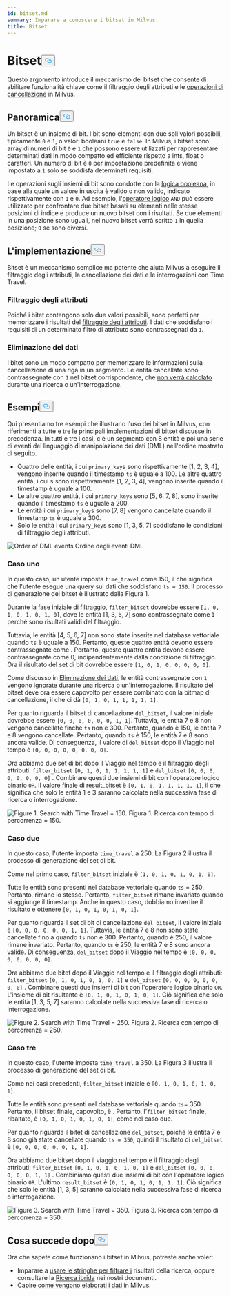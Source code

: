 ```yaml
---
id: bitset.md
summary: Imparare a conoscere i bitset in Milvus.
title: Bitset
---
```


<h1 id="Bitset" class="common-anchor-header">Bitset<button data-href="#Bitset" class="anchor-icon" translate="no">
      <svg translate="no"
        aria-hidden="true"
        focusable="false"
        height="20"
        version="1.1"
        viewBox="0 0 16 16"
        width="16"
      >
        <path
          fill="#0092E4"
          fill-rule="evenodd"
          d="M4 9h1v1H4c-1.5 0-3-1.69-3-3.5S2.55 3 4 3h4c1.45 0 3 1.69 3 3.5 0 1.41-.91 2.72-2 3.25V8.59c.58-.45 1-1.27 1-2.09C10 5.22 8.98 4 8 4H4c-.98 0-2 1.22-2 2.5S3 9 4 9zm9-3h-1v1h1c1 0 2 1.22 2 2.5S13.98 12 13 12H9c-.98 0-2-1.22-2-2.5 0-.83.42-1.64 1-2.09V6.25c-1.09.53-2 1.84-2 3.25C6 11.31 7.55 13 9 13h4c1.45 0 3-1.69 3-3.5S14.5 6 13 6z"
        ></path>
      </svg>
    </button></h1><p>Questo argomento introduce il meccanismo dei bitset che consente di abilitare funzionalità chiave come il filtraggio degli attributi e le <a href="https://milvus.io/blog/2022-02-07-how-milvus-deletes-streaming-data-in-distributed-cluster.md">operazioni di cancellazione</a> in Milvus.</p>
<h2 id="Overview" class="common-anchor-header">Panoramica<button data-href="#Overview" class="anchor-icon" translate="no">
      <svg translate="no"
        aria-hidden="true"
        focusable="false"
        height="20"
        version="1.1"
        viewBox="0 0 16 16"
        width="16"
      >
        <path
          fill="#0092E4"
          fill-rule="evenodd"
          d="M4 9h1v1H4c-1.5 0-3-1.69-3-3.5S2.55 3 4 3h4c1.45 0 3 1.69 3 3.5 0 1.41-.91 2.72-2 3.25V8.59c.58-.45 1-1.27 1-2.09C10 5.22 8.98 4 8 4H4c-.98 0-2 1.22-2 2.5S3 9 4 9zm9-3h-1v1h1c1 0 2 1.22 2 2.5S13.98 12 13 12H9c-.98 0-2-1.22-2-2.5 0-.83.42-1.64 1-2.09V6.25c-1.09.53-2 1.84-2 3.25C6 11.31 7.55 13 9 13h4c1.45 0 3-1.69 3-3.5S14.5 6 13 6z"
        ></path>
      </svg>
    </button></h2><p>Un bitset è un insieme di bit. I bit sono elementi con due soli valori possibili, tipicamente <code translate="no">0</code> e <code translate="no">1</code>, o valori booleani <code translate="no">true</code> e <code translate="no">false</code>. In Milvus, i bitset sono array di numeri di bit <code translate="no">0</code> e <code translate="no">1</code> che possono essere utilizzati per rappresentare determinati dati in modo compatto ed efficiente rispetto a ints, float o caratteri. Un numero di bit è <code translate="no">0</code> per impostazione predefinita e viene impostato a <code translate="no">1</code> solo se soddisfa determinati requisiti.</p>
<p>Le operazioni sugli insiemi di bit sono condotte con la <a href="/docs/it/v2.5.x/boolean.md">logica booleana</a>, in base alla quale un valore in uscita è valido o non valido, indicato rispettivamente con <code translate="no">1</code> e <code translate="no">0</code>. Ad esempio, l'<a href="https://milvus.io/docs/v2.1.x/boolean.md#Logical-operators">operatore logico</a> <code translate="no">AND</code> può essere utilizzato per confrontare due bitset basati su elementi nelle stesse posizioni di indice e produce un nuovo bitset con i risultati. Se due elementi in una posizione sono uguali, nel nuovo bitset verrà scritto <code translate="no">1</code> in quella posizione; <code translate="no">0</code> se sono diversi.</p>
<h2 id="Implementation" class="common-anchor-header">L'implementazione<button data-href="#Implementation" class="anchor-icon" translate="no">
      <svg translate="no"
        aria-hidden="true"
        focusable="false"
        height="20"
        version="1.1"
        viewBox="0 0 16 16"
        width="16"
      >
        <path
          fill="#0092E4"
          fill-rule="evenodd"
          d="M4 9h1v1H4c-1.5 0-3-1.69-3-3.5S2.55 3 4 3h4c1.45 0 3 1.69 3 3.5 0 1.41-.91 2.72-2 3.25V8.59c.58-.45 1-1.27 1-2.09C10 5.22 8.98 4 8 4H4c-.98 0-2 1.22-2 2.5S3 9 4 9zm9-3h-1v1h1c1 0 2 1.22 2 2.5S13.98 12 13 12H9c-.98 0-2-1.22-2-2.5 0-.83.42-1.64 1-2.09V6.25c-1.09.53-2 1.84-2 3.25C6 11.31 7.55 13 9 13h4c1.45 0 3-1.69 3-3.5S14.5 6 13 6z"
        ></path>
      </svg>
    </button></h2><p>Bitset è un meccanismo semplice ma potente che aiuta Milvus a eseguire il filtraggio degli attributi, la cancellazione dei dati e le interrogazioni con Time Travel.</p>
<h3 id="Attribute-filtering" class="common-anchor-header">Filtraggio degli attributi</h3><p>Poiché i bitet contengono solo due valori possibili, sono perfetti per memorizzare i risultati del <a href="https://milvus.io/docs/v2.1.x/hybridsearch.md">filtraggio degli attributi</a>. I dati che soddisfano i requisiti di un determinato filtro di attributo sono contrassegnati da <code translate="no">1</code>.</p>
<h3 id="Data-deletion" class="common-anchor-header">Eliminazione dei dati</h3><p>I bitet sono un modo compatto per memorizzare le informazioni sulla cancellazione di una riga in un segmento. Le entità cancellate sono contrassegnate con <code translate="no">1</code> nel bitset corrispondente, che <a href="https://milvus.io/blog/deleting-data-in-milvus.md">non verrà calcolato</a> durante una ricerca o un'interrogazione.</p>
<h2 id="Examples" class="common-anchor-header">Esempi<button data-href="#Examples" class="anchor-icon" translate="no">
      <svg translate="no"
        aria-hidden="true"
        focusable="false"
        height="20"
        version="1.1"
        viewBox="0 0 16 16"
        width="16"
      >
        <path
          fill="#0092E4"
          fill-rule="evenodd"
          d="M4 9h1v1H4c-1.5 0-3-1.69-3-3.5S2.55 3 4 3h4c1.45 0 3 1.69 3 3.5 0 1.41-.91 2.72-2 3.25V8.59c.58-.45 1-1.27 1-2.09C10 5.22 8.98 4 8 4H4c-.98 0-2 1.22-2 2.5S3 9 4 9zm9-3h-1v1h1c1 0 2 1.22 2 2.5S13.98 12 13 12H9c-.98 0-2-1.22-2-2.5 0-.83.42-1.64 1-2.09V6.25c-1.09.53-2 1.84-2 3.25C6 11.31 7.55 13 9 13h4c1.45 0 3-1.69 3-3.5S14.5 6 13 6z"
        ></path>
      </svg>
    </button></h2><p>Qui presentiamo tre esempi che illustrano l'uso dei bitset in Milvus, con riferimenti a tutte e tre le principali implementazioni di bitset discusse in precedenza. In tutti e tre i casi, c'è un segmento con 8 entità e poi una serie di eventi del linguaggio di manipolazione dei dati (DML) nell'ordine mostrato di seguito.</p>
<ul>
<li>Quattro delle entità, i cui <code translate="no">primary_key</code>s sono rispettivamente [1, 2, 3, 4], vengono inserite quando il timestamp <code translate="no">ts</code> è uguale a 100. Le altre quattro entità, i cui s sono rispettivamente [1, 2, 3, 4], vengono inserite quando il timestamp è uguale a 100.</li>
<li>Le altre quattro entità, i cui <code translate="no">primary_key</code>s sono [5, 6, 7, 8], sono inserite quando il timestamp <code translate="no">ts</code> è uguale a 200.</li>
<li>Le entità i cui <code translate="no">primary_key</code>s sono [7, 8] vengono cancellate quando il timestamp <code translate="no">ts</code> è uguale a 300.</li>
<li>Solo le entità i cui <code translate="no">primary_key</code>s sono [1, 3, 5, 7] soddisfano le condizioni di filtraggio degli attributi.</li>
</ul>
<p>
  
   <span class="img-wrapper"> <img translate="no" src="/docs/v2.5.x/assets/bitset_0.svg" alt="Order of DML events" class="doc-image" id="order-of-dml-events" />
   </span> <span class="img-wrapper"> <span>Ordine degli eventi DML</span> </span></p>
<h3 id="Case-one" class="common-anchor-header">Caso uno</h3><p>In questo caso, un utente imposta <code translate="no">time_travel</code> come 150, il che significa che l'utente esegue una query sui dati che soddisfano <code translate="no">ts = 150</code>. Il processo di generazione del bitset è illustrato dalla Figura 1.</p>
<p>Durante la fase iniziale di filtraggio, <code translate="no">filter_bitset</code> dovrebbe essere <code translate="no">[1, 0, 1, 0, 1, 0, 1, 0]</code>, dove le entità [1, 3, 5, 7] sono contrassegnate come <code translate="no">1</code> perché sono risultati validi del filtraggio.</p>
<p>Tuttavia, le entità [4, 5, 6, 7] non sono state inserite nel database vettoriale quando <code translate="no">ts</code> è uguale a 150. Pertanto, queste quattro entità devono essere contrassegnate come . Pertanto, queste quattro entità devono essere contrassegnate come 0, indipendentemente dalla condizione di filtraggio. Ora il risultato del set di bit dovrebbe essere <code translate="no">[1, 0, 1, 0, 0, 0, 0, 0]</code>.</p>
<p>Come discusso in <a href="#data-deletion">Eliminazione dei dati</a>, le entità contrassegnate con <code translate="no">1</code> vengono ignorate durante una ricerca o un'interrogazione. Il risultato del bitset deve ora essere capovolto per essere combinato con la bitmap di cancellazione, il che ci dà <code translate="no">[0, 1, 0, 1, 1, 1, 1, 1]</code>.</p>
<p>Per quanto riguarda il bitset di cancellazione <code translate="no">del_bitset</code>, il valore iniziale dovrebbe essere <code translate="no">[0, 0, 0, 0, 0, 0, 1, 1]</code>. Tuttavia, le entità 7 e 8 non vengono cancellate finché <code translate="no">ts</code> non è 300. Pertanto, quando è 150, le entità 7 e 8 vengono cancellate. Pertanto, quando <code translate="no">ts</code> è 150, le entità 7 e 8 sono ancora valide. Di conseguenza, il valore di <code translate="no">del_bitset</code> dopo il Viaggio nel tempo è <code translate="no">[0, 0, 0, 0, 0, 0, 0, 0]</code>.</p>
<p>Ora abbiamo due set di bit dopo il Viaggio nel tempo e il filtraggio degli attributi: <code translate="no">filter_bitset</code> <code translate="no">[0, 1, 0, 1, 1, 1, 1, 1]</code> e <code translate="no">del_bitset</code> <code translate="no">[0, 0, 0, 0, 0, 0, 0, 0]</code> .  Combinare questi due insiemi di bit con l'operatore logico binario <code translate="no">OR</code>. Il valore finale di result_bitset è <code translate="no">[0, 1, 0, 1, 1, 1, 1, 1]</code>, il che significa che solo le entità 1 e 3 saranno calcolate nella successiva fase di ricerca o interrogazione.</p>
<p>
 <span class="img-wrapper">
   <img translate="no" src="/docs/v2.5.x/assets/bitset_1.jpg" alt="Figure 1. Search with Time Travel = 150." class="doc-image" id="figure-1.-search-with-time-travel-=-150." />
   <span>Figura 1. Ricerca con tempo di percorrenza = 150</span>. </span></p>
<h3 id="Case-two" class="common-anchor-header">Caso due</h3><p>In questo caso, l'utente imposta <code translate="no">time_travel</code> a 250. La Figura 2 illustra il processo di generazione del set di bit.</p>
<p>Come nel primo caso, <code translate="no">filter_bitset</code> iniziale è <code translate="no">[1, 0, 1, 0, 1, 0, 1, 0]</code>.</p>
<p>Tutte le entità sono presenti nel database vettoriale quando <code translate="no">ts</code> = 250. Pertanto, rimane lo stesso. Pertanto, <code translate="no">filter_bitset</code> rimane invariato quando si aggiunge il timestamp. Anche in questo caso, dobbiamo invertire il risultato e ottenere <code translate="no">[0, 1, 0, 1, 0, 1, 0, 1]</code>.</p>
<p>Per quanto riguarda il set di bit di cancellazione <code translate="no">del_bitset</code>, il valore iniziale è <code translate="no">[0, 0, 0, 0, 0, 0, 1, 1]</code>. Tuttavia, le entità 7 e 8 non sono state cancellate fino a quando <code translate="no">ts</code> non è 300. Pertanto, quando è 250, il valore rimane invariato. Pertanto, quando <code translate="no">ts</code> è 250, le entità 7 e 8 sono ancora valide. Di conseguenza, <code translate="no">del_bitset</code> dopo il Viaggio nel tempo è <code translate="no">[0, 0, 0, 0, 0, 0, 0, 0]</code>.</p>
<p>Ora abbiamo due bitet dopo il Viaggio nel tempo e il filtraggio degli attributi: <code translate="no">filter_bitset</code> <code translate="no">[0, 1, 0, 1, 0, 1, 0, 1]</code> e <code translate="no">del_bitset</code> <code translate="no">[0, 0, 0, 0, 0, 0, 0, 0]</code> . Combinare questi due insiemi di bit con l'operatore logico binario <code translate="no">OR</code>. L'insieme di bit risultante è <code translate="no">[0, 1, 0, 1, 0, 1, 0, 1]</code>. Ciò significa che solo le entità [1, 3, 5, 7] saranno calcolate nella successiva fase di ricerca o interrogazione.</p>
<p>
 <span class="img-wrapper">
   <img translate="no" src="/docs/v2.5.x/assets/bitset_2.jpg" alt="Figure 2. Search with Time Travel = 250." class="doc-image" id="figure-2.-search-with-time-travel-=-250." />
   <span>Figura 2. Ricerca con tempo di percorrenza = 250</span>. </span></p>
<h3 id="Case-three" class="common-anchor-header">Caso tre</h3><p>In questo caso, l'utente imposta <code translate="no">time_travel</code> a 350. La Figura 3 illustra il processo di generazione del set di bit.</p>
<p>Come nei casi precedenti, <code translate="no">filter_bitset</code> iniziale è <code translate="no">[0, 1, 0, 1, 0, 1, 0, 1]</code>.</p>
<p>Tutte le entità sono presenti nel database vettoriale quando <code translate="no">ts</code>= 350. Pertanto, il bitset finale, capovolto, è . Pertanto, l'<code translate="no">filter_bitset</code> finale, ribaltato, è <code translate="no">[0, 1, 0, 1, 0, 1, 0, 1]</code>, come nel caso due.</p>
<p>Per quanto riguarda il bitet di cancellazione <code translate="no">del_bitset</code>, poiché le entità 7 e 8 sono già state cancellate quando <code translate="no">ts = 350</code>, quindi il risultato di <code translate="no">del_bitset</code> è <code translate="no">[0, 0, 0, 0, 0, 0, 1, 1]</code>.</p>
<p>Ora abbiamo due bitset dopo il viaggio nel tempo e il filtraggio degli attributi: <code translate="no">filter_bitset</code> <code translate="no">[0, 1, 0, 1, 0, 1, 0, 1]</code> e <code translate="no">del_bitset</code> <code translate="no">[0, 0, 0, 0, 0, 0, 1, 1]</code> .  Combiniamo questi due insiemi di bit con l'operatore logico binario <code translate="no">OR</code>. L'ultimo <code translate="no">result_bitset</code> è <code translate="no">[0, 1, 0, 1, 0, 1, 1, 1]</code>. Ciò significa che solo le entità [1, 3, 5] saranno calcolate nella successiva fase di ricerca o interrogazione.</p>
<p>
 <span class="img-wrapper">
   <img translate="no" src="/docs/v2.5.x/assets/bitset_3.jpg" alt="Figure 3. Search with Time Travel = 350." class="doc-image" id="figure-3.-search-with-time-travel-=-350." />
   <span>Figura 3. Ricerca con tempo di percorrenza = 350</span>. </span></p>
<h2 id="Whats-next" class="common-anchor-header">Cosa succede dopo<button data-href="#Whats-next" class="anchor-icon" translate="no">
      <svg translate="no"
        aria-hidden="true"
        focusable="false"
        height="20"
        version="1.1"
        viewBox="0 0 16 16"
        width="16"
      >
        <path
          fill="#0092E4"
          fill-rule="evenodd"
          d="M4 9h1v1H4c-1.5 0-3-1.69-3-3.5S2.55 3 4 3h4c1.45 0 3 1.69 3 3.5 0 1.41-.91 2.72-2 3.25V8.59c.58-.45 1-1.27 1-2.09C10 5.22 8.98 4 8 4H4c-.98 0-2 1.22-2 2.5S3 9 4 9zm9-3h-1v1h1c1 0 2 1.22 2 2.5S13.98 12 13 12H9c-.98 0-2-1.22-2-2.5 0-.83.42-1.64 1-2.09V6.25c-1.09.53-2 1.84-2 3.25C6 11.31 7.55 13 9 13h4c1.45 0 3-1.69 3-3.5S14.5 6 13 6z"
        ></path>
      </svg>
    </button></h2><p>Ora che sapete come funzionano i bitset in Milvus, potreste anche voler:</p>
<ul>
<li>Imparare a <a href="https://milvus.io/blog/2022-08-08-How-to-use-string-data-to-empower-your-similarity-search-applications.md">usare le stringhe per filtrare i</a> risultati della ricerca, oppure consultare la <a href="https://milvus.io/docs/hybridsearch.md">Ricerca ibrida</a> nei nostri documenti.</li>
<li>Capire <a href="https://milvus.io/docs/v2.1.x/data_processing.md">come vengono elaborati i dati</a> in Milvus.</li>
</ul>
